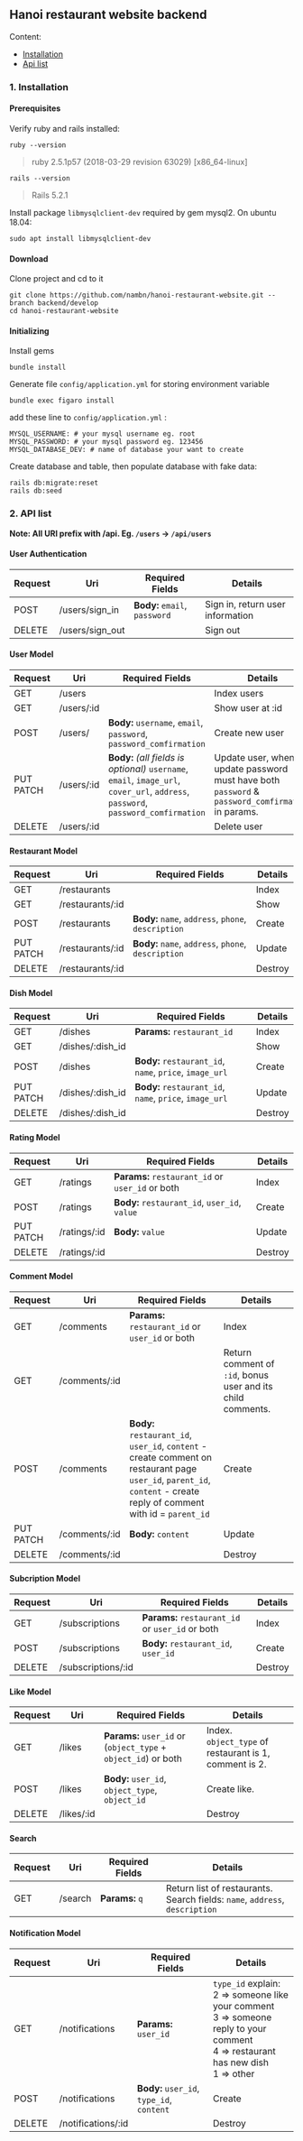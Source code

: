 ## Hanoi restaurant website backend
Content:
- [Installation](#1-Installation)
- [Api list](#2-api-list)

### 1. Installation

#### Prerequisites

Verify ruby and rails installed:
```
ruby --version
```
> ruby 2.5.1p57 (2018-03-29 revision 63029) [x86_64-linux]
```
rails --version
```
> Rails 5.2.1

Install package `libmysqlclient-dev` required by gem mysql2. On ubuntu 18.04:
```
sudo apt install libmysqlclient-dev
```

#### Download
Clone project and cd to it
```
git clone https://github.com/nambn/hanoi-restaurant-website.git --branch backend/develop
cd hanoi-restaurant-website
```

#### Initializing

Install gems
```
bundle install
```
Generate file `config/application.yml` for storing environment variable
```
bundle exec figaro install
```
add these line to `config/application.yml` :
```
MYSQL_USERNAME: # your mysql username eg. root
MYSQL_PASSWORD: # your mysql password eg. 123456
MYSQL_DATABASE_DEV: # name of database your want to create
```
Create database and table, then populate database with fake data:
```
rails db:migrate:reset
rails db:seed
```

### 2. API list

**Note: All URI prefix with /api. Eg. `/users` -> `/api/users`**

#### User Authentication

Request | Uri | Required Fields | Details
--- | --- | --- | ---
POST | /users/sign_in | **Body:** `email`, `password` | Sign in, return user information
DELETE | /users/sign_out | | Sign out

#### User Model

Request | Uri | Required Fields | Details
--- | --- | --- | --- 
GET | /users || Index users
GET | /users/:id || Show user at :id
POST | /users/ | **Body:** `username`, `email`, `password`, `password_comfirmation` | Create new user
PUT<br>PATCH | /users/:id | **Body:** *(all fields is optional)* `username`, `email`, `image_url`, `cover_url`, `address`, `password`, `password_comfirmation` | Update user, when update password must have both `password` & `password_comfirmation` in params.
DELETE | /users/:id | | Delete user

#### Restaurant Model

Request | Uri | Required Fields | Details
--- | --- | --- | --- 
GET | /restaurants | | Index
GET | /restaurants/:id || Show
POST | /restaurants | **Body:** `name`, `address`, `phone`, `description` | Create
PUT<br>PATCH | /restaurants/:id | **Body:** `name`, `address`, `phone`, `description` | Update
DELETE | /restaurants/:id || Destroy

#### Dish Model

Request | Uri | Required Fields | Details
--- | --- | --- | --- 
GET | /dishes | **Params:** `restaurant_id` | Index
GET | /dishes/:dish_id | | Show
POST | /dishes | **Body:** `restaurant_id`, `name`, `price`, `image_url` | Create
PUT<br>PATCH | /dishes/:dish_id | **Body:** `restaurant_id`, `name`, `price`, `image_url` | Update
DELETE | /dishes/:dish_id | | Destroy

#### Rating Model

Request | Uri | Required Fields | Details
--- | --- | --- | --- 
GET | /ratings | **Params:** `restaurant_id` or `user_id` or both | Index
POST | /ratings | **Body:** `restaurant_id`, `user_id`, `value`  | Create
PUT<br>PATCH | /ratings/:id | **Body:** `value` | Update
DELETE | /ratings/:id | | Destroy

#### Comment Model

Request | Uri | Required Fields | Details
--- | --- | --- | --- 
GET | /comments | **Params:** `restaurant_id` or `user_id` or both | Index
GET | /comments/:id | | Return comment of `:id`, bonus user and its child comments.
POST | /comments | **Body:**<br>`restaurant_id`, `user_id`, `content` - create comment on restaurant page <br>`user_id`,  `parent_id`, `content` - create reply of comment with id = `parent_id`| Create
PUT<br>PATCH | /comments/:id | **Body:** `content` | Update
DELETE | /comments/:id | | Destroy

#### Subcription Model

Request | Uri | Required Fields | Details
--- | --- | --- | --- 
GET | /subscriptions | **Params:** `restaurant_id` or `user_id` or both | Index
POST | /subscriptions | **Body:** `restaurant_id`, `user_id` | Create
DELETE | /subscriptions/:id | | Destroy

#### Like Model

Request | Uri | Required Fields | Details
--- | --- | --- | --- 
GET | /likes | **Params:** `user_id` or (`object_type` + `object_id`) or both | Index.<br>`object_type` of restaurant is 1, comment is 2.
POST | /likes | **Body:** `user_id`, `object_type`, `object_id` | Create like.
DELETE | /likes/:id | | Destroy

#### Search

Request | Uri | Required Fields | Details
--- | --- | --- | --- 
GET | /search | **Params:** `q` | Return list of restaurants.<br>Search fields: `name`, `address`, `description`

#### Notification Model

Request | Uri | Required Fields | Details
--- | --- | --- | --- 
GET | /notifications | **Params:** `user_id` | `type_id` explain:<br>2 => someone like your comment<br>3 => someone reply to your comment<br>4 => restaurant has new dish<br>1 => other
POST | /notifications | **Body:** `user_id`, `type_id`, `content` | Create
DELETE | /notifications/:id | | Destroy
